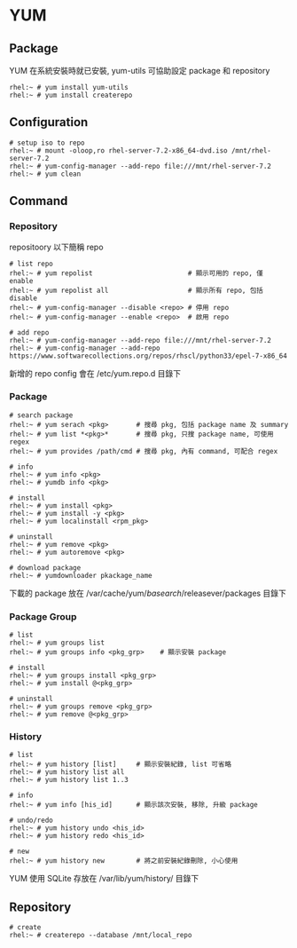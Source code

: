 # YUM #


## Package ##

YUM 在系統安裝時就已安裝, yum-utils 可協助設定 package 和 repository

	rhel:~ # yum install yum-utils
	rhel:~ # yum install createrepo


## Configuration ##

	# setup iso to repo
	rhel:~ # mount -oloop,ro rhel-server-7.2-x86_64-dvd.iso /mnt/rhel-server-7.2
	rhel:~ # yum-config-manager --add-repo file:///mnt/rhel-server-7.2
	rhel:~ # yum clean


## Command ##


### Repository ###

repositoory 以下簡稱 repo

	# list repo
	rhel:~ # yum repolist                        # 顯示可用的 repo, 僅 enable
	rhel:~ # yum repolist all                    # 顯示所有 repo, 包括 disable
	rhel:~ # yum-config-manager --disable <repo> # 停用 repo
	rhel:~ # yum-config-manager --enable <repo>  # 啟用 repo

	# add repo
	rhel:~ # yum-config-manager --add-repo file:///mnt/rhel-server-7.2
	rhel:~ # yum-config-manager --add-repo https://www.softwarecollections.org/repos/rhscl/python33/epel-7-x86_64

新增的 repo config 會在 /etc/yum.repo.d 目錄下


### Package ###

	# search package
	rhel:~ # yum serach <pkg>       # 搜尋 pkg, 包括 package name 及 summary
	rhel:~ # yum list *<pkg>*       # 搜尋 pkg, 只搜 package name, 可使用 regex
	rhel:~ # yum provides /path/cmd # 搜尋 pkg, 內有 command, 可配合 regex

	# info
	rhel:~ # yum info <pkg>
	rhel:~ # yumdb info <pkg>

	# install
	rhel:~ # yum install <pkg>
	rhel:~ # yum install -y <pkg>
	rhel:~ # yum localinstall <rpm_pkg>

	# uninstall
	rhel:~ # yum remove <pkg>
	rhel:~ # yum autoremove <pkg>

	# download package
	rhel:~ # yumdownloader pkackage_name

下載的 package 放在 /var/cache/yum/$basearch/$releasever/packages 目錄下


### Package Group ###

	# list 
	rhel:~ # yum groups list
	rhel:~ # yum groups info <pkg_grp>    # 顯示安裝 package

	# install
	rhel:~ # yum groups install <pkg_grp>
	rhel:~ # yum install @<pkg_grp>

	# uninstall
	rhel:~ # yum groups remove <pkg_grp>
	rhel:~ # yum remove @<pkg_grp>


### History ###

	# list
	rhel:~ # yum history [list]     # 顯示安裝紀錄, list 可省略
	rhel:~ # yum history list all
	rhel:~ # yum history list 1..3

	# info
	rhel:~ # yum info [his_id]      # 顯示該次安裝, 移除, 升級 package

	# undo/redo
	rhel:~ # yum history undo <his_id>
	rhel:~ # yum history redo <his_id>

	# new
	rhel:~ # yum history new        # 將之前安裝紀錄刪除, 小心使用

YUM 使用 SQLite 存放在 /var/lib/yum/history/ 目錄下


## Repository ##

	# create
	rhel:~ # createrepo --database /mnt/local_repo